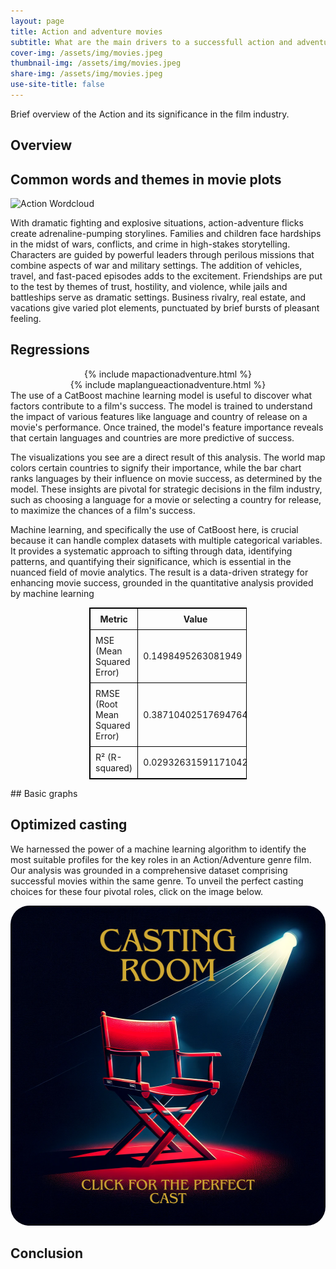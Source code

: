 ```yaml
---
layout: page
title: Action and adventure movies
subtitle: What are the main drivers to a successfull action and adventure movie ? 
cover-img: /assets/img/movies.jpeg
thumbnail-img: /assets/img/movies.jpeg
share-img: /assets/img/movies.jpeg
use-site-title: false
---
```

Brief overview of the Action and its significance in the film industry.

## Overview




## Common words and themes in movie plots

![Action Wordcloud](/assets/img/wordclouds/empath/Action_Adventure_wordcloud.png)

With dramatic fighting and explosive situations, action-adventure flicks create adrenaline-pumping storylines. Families and children face hardships in the midst of wars, conflicts, and crime in high-stakes storytelling. Characters are guided by powerful leaders through perilous missions that combine aspects of war and military settings. The addition of vehicles, travel, and fast-paced episodes adds to the excitement. Friendships are put to the test by themes of trust, hostility, and violence, while jails and battleships serve as dramatic settings. Business rivalry, real estate, and vacations give varied plot elements, punctuated by brief bursts of pleasant feeling.

## Regressions
<div style="width: 100%;display: flex; justify-content: center;">
  {% include mapactionadventure.html %}
</div>
<div style="width: 100%;display: flex; justify-content: center;">
  {% include maplangueactionadventure.html %}
</div>
The use of a CatBoost machine learning model is useful to discover what factors contribute to a film's success. The model is trained to understand the impact of various features like language and country of release on a movie's performance. Once trained, the model's feature importance reveals that certain languages and countries are more predictive of success.

The visualizations you see are a direct result of this analysis. The world map colors certain countries to signify their importance, while the bar chart ranks languages by their influence on movie success, as determined by the model. These insights are pivotal for strategic decisions in the film industry, such as choosing a language for a movie or selecting a country for release, to maximize the chances of a film's success.

Machine learning, and specifically the use of CatBoost here, is crucial because it can handle complex datasets with multiple categorical variables. It provides a systematic approach to sifting through data, identifying patterns, and quantifying their significance, which is essential in the nuanced field of movie analytics. The result is a data-driven strategy for enhancing movie success, grounded in the quantitative analysis provided by machine learning

<div style="margin:auto; width:50%;">
    <table style="width:100%; border: 1px solid black; border-collapse: collapse;">
        <tr style="border: 1px solid black;">
            <th style="border: 1px solid black; padding: 8px;">Metric</th>
            <th style="border: 1px solid black; padding: 8px;">Value</th>
        </tr>
        <tr style="border: 1px solid black;">
            <td style="border: 1px solid black; padding: 8px;">MSE (Mean Squared Error)</td>
            <td style="border: 1px solid black; padding: 8px;">0.1498495263081949</td>
        </tr>
        <tr style="border: 1px solid black;">
            <td style="border: 1px solid black; padding: 8px;">RMSE (Root Mean Squared Error)</td>
            <td style="border: 1px solid black; padding: 8px;">0.38710402517694764</td>
        </tr>
        <tr style="border: 1px solid black;">
            <td style="border: 1px solid black; padding: 8px;">R² (R-squared)</td>
            <td style="border: 1px solid black; padding: 8px;">0.02932631591171042</td>
        </tr>
    </table>
</div>
## Basic graphs

## Optimized casting

We harnessed the power of a machine learning algorithm to identify the most suitable profiles for the key roles in an Action/Adventure genre film. Our analysis was grounded in a comprehensive dataset comprising successful movies within the same genre. To unveil the perfect casting choices for these four pivotal roles, click on the image below.

<div style="width: 100%;display: flex; justify-content: center;">
  <a href="/action_cast.html"><img src="/assets/img/casting.png" alt="cast" style="width:512px;height:512px;border-radius: 30px;"></a>
</div>

## Conclusion

    
  